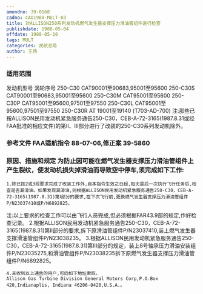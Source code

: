 ```yaml
---
amendno: 39-0168
cadno: CAD1988-MULT-03
title: 对ALLISON250系列发动机燃气发生器支撑压力滑油管组件进行检查
publishdate: 1988-05-04
effdate: 1988-05-10
tags: MULT
categories: 民航总局
author: 王扬
---
```


### 适用范围 
发动机型号   涡轮序号
250-C30  CAT90001至90683,95001至95600
250-C30S  CAT90001至90683,95001至95600
250-C30M  CAT95001至95600
250-C30P  CAT95001至95600,97501至97550
250-C30L  CAT95001至95600,97501至97550
250-C30R  AT 19001至19140
(T703-AD-700)
注:那些已按ALLISON民用发动机紧急服务通告250-C30，CEB-A-72-3165(1987.8.31或经FAA批准的相应文件)的第Ⅱ、Ⅲ部分进行了改装的250-C30系列发动机除外。

### 参考文件    FAA适航指令 88-07-06,修正案 39-5860 

### 原因、措施和规定     为防止因可能在燃气发生器支撑压力滑油管组件上产生裂纹，使发动机损失掉滑油而导致空中停车,须完成如下工作: 
       
    1.除已按2或3段要求完成了改装工作外,自本指令生效之日起,每天最后一次执行飞行任务后,检查是否漏滑油。如果发现漏滑油,则根据ALLISON民用发动机紧急服务通告250-C30，CEB-A-72-3165(1987.8.31)第Ⅰ部分的要求,在下次飞行前,更换燃气发生器支撑压力滑油管组件P/N23037410或P/N6892825。 
注:以上要求的检查工作可以由飞行人员完成,但必须根据FAR43.9部的规定,作好检查记录。 
    2.根据ALLISON民用发动机紧急服务通告250-C30，CEB-A-72-3165(1987.8.31)第Ⅱ部分的要求,拆下原滑油管组件P/N23037410,装上燃气发生器支撑滑油管组件P/N23038235。 
    3.根据ALLISON民用发动机紧急服务通告250-C30，CEB-A-72-3165(1987.8.31)第Ⅲ部分的规定，装上8号轴承压力滑油安装组件P/N23035275,和滑油管组件P/N23038235拆下原燃气发生器支撑压力滑油管组件P/N6892825。 

    4.未收到以上通告的用户,可向如下地址索取。 
    Allison Gas Turbine Division General Motors Corp,P.O.Box 420,Indianaplis, Indiana 46206-0420,U.S.A.。

